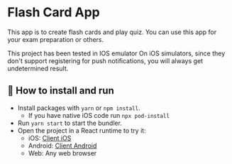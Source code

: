 # Flash Card App

This app is to create flash cards and play quiz. You can use this app for your exam preparation or others. 

This project has been tested in IOS emulator 
On iOS simulators, since they don't support registering for push notifications, you will always get undetermined result.
## 🚀 How to install and run

- Install packages with `yarn` or `npm install`.
  - If you have native iOS code run `npx pod-install`
- Run `yarn start` to start the bundler.
- Open the project in a React runtime to try it:
  - iOS: [Client iOS](https://itunes.apple.com/app/apple-store/id982107779)
  - Android: [Client Android](https://play.google.com/store/apps/details?id=host.exp.exponent&referrer=blankexample)
  - Web: Any web browser
